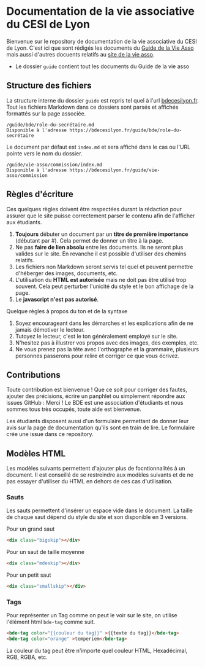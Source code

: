 # Documentation de la vie associative du CESI de Lyon

Bienvenue sur le repository de documentation de la vie associative du CESI de Lyon.
C'est ici que sont rédigés les documents du [Guide de la Vie Asso](https://bdecesilyon.fr/guide) mais aussi d'autres docuents relatifs au [site de la vie asso](https://bdecesilyon.fr/).

* Le dossier `guide` contient tout les documents du Guide de la vie asso

## Structure des fichiers

La structure interne du dossier `guide` est repris tel quel à l'url [bdecesilyon.fr](https://bdecesilyon.fr/guide). Tout les fichiers Markdown dans ce dossiers sont parsés et affichés formattés sur la page associée.


```
/guide/bde/role-du-secrétaire.md
Disponible à l'adresse https://bdecesilyon.fr/guide/bde/role-du-secrétaire
```

Le document par défaut est `index.md` et sera affiché dans le cas ou l'URL pointe vers le nom du dossier.

```
/guide/vie-asso/commission/index.md
Disponible à l'adresse https://bdecesilyon.fr/guide/vie-asso/commission
```

## Règles d'écriture

Ces quelques règles doivent être respectées durant la rédaction pour assurer que le site puisse correctement parser le contenu afin de l'afficher aux étudiants.

1. **Toujours** débuter un document par un **titre de première importance** (débutant par #). Cela permet de donner un titre à la page.
2. Ne pas **faire de lien absolu** entre les documents. Ils ne seront plus valides sur le site. En revanche il est possible d'utiliser des chemins relatifs.
3. Les fichiers non Markdown seront servis tel quel et peuvent permettre d'héberger des images, documents, etc.
4. L'utilisation du **HTML est autorisée** mais ne doit pas être utilisé trop souvent. Cela peut perturber l'unicité du style et le bon affichage de la page.
5. Le **javascript n'est pas autorisé**.

Quelque règles à propos du ton et de la syntaxe

1. Soyez encourageant dans les démarches et les explications afin de ne jamais démotiver le lecteur.
2. Tutoyez le lecteur, c'est le ton généralement employé sur le site.
3. N'hesitez pas à illustrer vos propos avec des images, des exemples, etc.
4. Ne vous prenez pas la tête avec l'orthographe et la grammaire, plusieurs personnes passerons pour relire et corriger ce que vous écrivez.

## Contributions

Toute contribution est bienvenue !
Que ce soit pour corriger des fautes, ajouter des précisions, écrire un panphlet ou simplement répondre aux issues GitHub : Merci !
Le BDE est une association d'étudiants et nous sommes tous très occupés, toute aide est bienvenue.

Les étudiants disposent aussi d'un formulaire permettant de donner leur avis sur la page de documentation qu'ils sont en train de lire.
Le formulaire crée une issue dans ce repository.

## Modèles HTML

Les modèles suivants permettent d'ajouter plus de focntionnalités à un document.
Il est conseillé de se restreindre aux modèles suivants et de ne pas essayer d'utiliser du HTML en dehors de ces cas d'utilisation.

### Sauts

Les sauts permettent d'insérer un espace vide dans le document.
La taille de chaque saut dépend du style du site et son disponible en 3 versions.

Pour un grand saut

```html
<div class="bigskip"></div>
```

Pour un saut de taille moyenne

```html
<div class="mdeskip"></div>
```

Pour un petit saut

```html
<div class="smallskip"></div>
```

### Tags

Pour représenter un Tag comme on peut le voir sur le site, on utilise l'élément html `bde-tag` comme suit.

```html
<bde-tag color="{{couleur du tag}}" >{{texte du tag}}</bde-tag>
<bde-tag color="orange" >temperiem</bde-tag>
```

La couleur du tag peut être n'importe quel couleur HTML, Hexadécimal, RGB, RGBA, etc.
